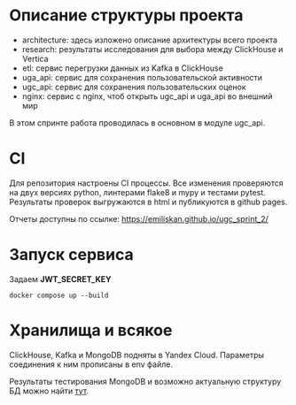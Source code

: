 # Описание структуры проекта

- architecture: здесь изложено описание архитектуры всего проекта
- research: результаты исследования для выбора между ClickHouse и Vertica
- etl: сервис перегрузки данных из Kafka в ClickHouse
- uga_api: сервис для сохранения пользовательской активности
- ugc_api: сервис для сохранения пользовательских оценок
- nginx: сервис с nginx, чтоб открыть ugc_api и uga_api во внешний мир

В этом спринте работа проводилась в основном в модуле ugc_api.

# CI

Для репозитория настроены CI процессы.
Все изменения проверяются на двух версиях python, линтерами flake8 и mypy и тестами pytest.
Результаты проверок выгружаются в html и публикуются в github pages.

Отчеты доступны по ссылке:
https://emiliskan.github.io/ugc_sprint_2/
>   
# Запуск сервиса

Задаем **JWT_SECRET_KEY**
```shell
docker compose up --build
```

# Хранилища и всякое
ClickHouse, Kafka и MongoDB подняты в Yandex Cloud.
Параметры соединения к ним прописаны в env файле.

Результаты тестирования MongoDB и возможно актуальную структуру БД можно найти [тут](https://github.com/emiliskan/ugc_sprint_2/blob/main/research/mongo/README.md). 
